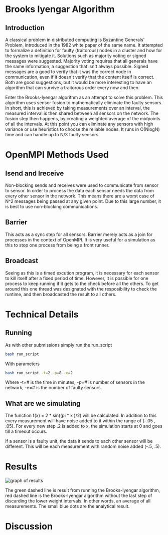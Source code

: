 # Brooks Iyengar Algorithm

## Introduction
A classical problem in distributed computing is Byzantine Generals' Problem, introduced in the 1982 white paper of the same name. It attempted to formalize a definition for faulty (traitorous) nodes in a cluster and how for the system to mitigate it. Solutions such as majority voting or signed messages were suggested. Majority voting requires that all generals have the same information, a suggestion that isn't always possible. Signed messages are a good to verify that it was the correct node in communication, even if it doesn't verify that the content itself is correct. Both are good suggestions, but it would be more interesting to have an algorithm that can survive a traitorous order every now and then.

Enter the Brooks-Iyengar algorithm as an attempt to solve this problem. This algorithm uses sensor fusion to mathematically eliminate the faulty sensors. In short, this is achieved by taking measurements over an interval, the measured interval is then shared between all sensors on the network. The fusion step then happens, by creating a weighted average of the midpoints of all the intervals. At this point you can eliminate any sensors with high variance or use heuristics to choose the reliable nodes. It runs in O(NlogN) time and can handle up to N/3 faulty sensors.

# OpenMPI Methods Used

## Isend and Ireceive
Non-blocking sends and receives were used to communicate from sensor to sensor. In order to process the data each sensor needs the data from every other sensor in the network. This means there are a worst case of N^2 messages being passed at any given point. Due to this large number, it is best to use non-blocking communications.

## Barrier
This acts as a sync step for all sensors. Barrier merely acts as a join for processes in the context of OpenMPI. It is very useful for a simulation as this to stop one process from being a front runner.

## Broadcast
Seeing as this is a timed excution program, it is necessary for each sensor to kill itself after a fixed period of time. However, it is possible for one process to keep running if it gets to the check before all the others. To get around this one thread was designated with the resposibility to check the runtime, and then broadcasted the result to all others.

# Technical Details

## Running
As with other submissions simply run the run_script

```sh
bash run_script
```

With parameters

```sh
bash run_script -t=2 -p=8 -e=2
```
Where -t=# is the time in minutes, -p=# is number of sensors in the network, -e=# is the number of faulty sensors.

## What are we simulating

The function f(x) = 2 * sin((pi * x )/2) will be calculated. In addition to this every measurement will have noise added to it within the range of (-.05 , .05). For every new step .2 is added to x, the simulation starts at 0 and goes till a timeout occurs.

If a sensor is a faulty unit, the data it sends to each other sensor will be different. This will be each measurement with random noise added (-.5, .5). 

# Results
![graph of results](https://github.com/unh-hpc/project-2-brooks-iyengar/blob/master/results.png)

The green dashed line is result from running the Brooks-Iyengar algorithm, red dashed line is the Brooks-Iyengar algorithm without the last step of discarding the lower weight intervals. In other words, an average of all measurements. The small blue dots are the analytical result.

# Discussion
